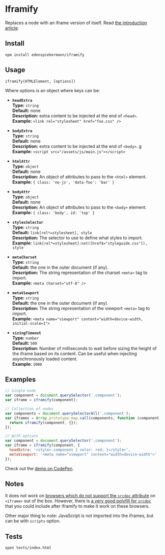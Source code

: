# Iframify

Replaces a node with an iframe version of itself. Read [the introduction article](http://dev.edenspiekermann.com/2016/04/05/introducing-iframify/).


## Install

```
npm install edenspiekermann/iframify
```


## Usage

```
iframify(HTMLElement, [options])
```

Where options is an object where keys can be:

* **`headExtra`**  
  **Type:** `string`  
  **Default:** none  
  **Description:** extra content to be injected at the end of `<head>`.  
  **Example:** `<link rel="stylesheet" href="foo.css" />`

* **`bodyExtra`**  
  **Type:** `string`  
  **Default:** none  
  **Description:** extra content to be injected at the end of `<body>`.  g
  **Example:** `<script src="/assets/js/main.js"></script>`

* **`htmlAttr`**  
  **Type:** `object`  
  **Default:** none  
  **Description:** An object of attributes to pass to the `<html>` element.  
  **Example:** `{ class: 'no-js', 'data-foo': 'bar' }`

* **`bodyAttr`**  
  **Type:** `object`  
  **Default:** none  
  **Description:** An object of attributes to pass to the `<body>` element.  
  **Example:** `{ class: 'body', id: 'top' }`

* **`stylesSelector`**  
  **Type:** `string`  
  **Default:** `link[rel*=stylesheet], style`  
  **Description:** The selector to use to define what styles to import.  
  **Example:** `link[rel*=stylesheet]:not([href$="styleguide.css"]), style`

* **`metaCharset`**  
  **Type:** `string`  
  **Default:** the one in the outer document (if any).  
  **Description:** The string representation of the charset `<meta>` tag to import.  
  **Example:** `<meta charset="utf-8" />`

* **`metaViewport`**  
  **Type:** `string`  
  **Default:** the one in the outer document (if any).  
  **Description:** The string representation of the viewport `<meta>` tag to import.  
  **Example:** `<meta name="viewport" content="width=device-width, initial-scale=1">`

* **`sizingTimeout`**  
  **Type:** `number`  
  **Default:** `500`  
  **Description:** Number of milliseconds to wait before sizing the height of the iframe based on its content. Can be useful when injecting asynchronously loaded content.  
  **Example:** `1000`


## Examples

```js
// Single node
var component = document.querySelector('.component');
var iframe = iframify(component);
```

```js
// Collection of nodes
var components = document.querySelectorAll('.component');
var iframes = Array.prototype.map.call(components, function (component) {
  return iframify(component, {});
});
```

```js
// With options
var component = document.querySelector('.component');
var iframe = iframify(component, {
  headExtra: '<style>.component { color: red; }</style>',
  metaViewport: '<meta name="viewport" content="width=device-width">'
});
```

Check out the [demo on CodePen](http://codepen.io/KittyGiraudel/pen/vGWpyr?editors=1000).


## Notes

It does not work on [browsers which do not support the `srcdoc` attribute](http://caniuse.com/#feat=iframe-srcdoc) on `<iframe>` out of the box. However, there is [a very good polyfill for `srcdoc`](https://github.com/jugglinmike/srcdoc-polyfill) that you could include after iframify to make it work on these browsers.

Other major thing to note: JavaScript is not imported into the iframes, but can be with `scripts` option.


## Tests

```
open tests/index.html
```
